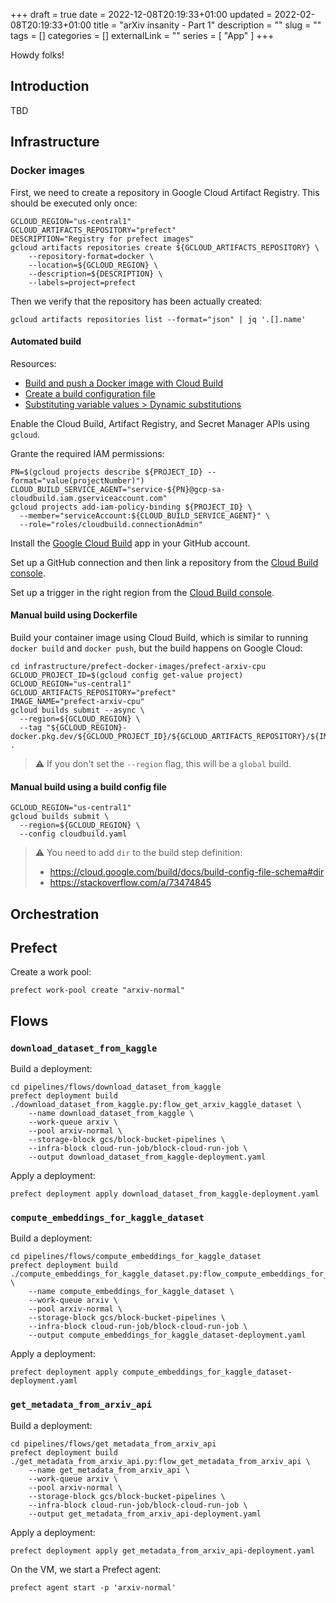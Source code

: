 +++
draft = true
date = 2022-12-08T20:19:33+01:00
updated = 2022-02-08T20:19:33+01:00
title = "arXiv insanity - Part 1"
description = ""
slug = ""
tags = []
categories = []
externalLink = ""
series = [
    "App"
]
+++

<span class="firstcharacter">H</span>owdy folks!

## Introduction

TBD

## Infrastructure

### Docker images

First, we need to create a repository in Google Cloud Artifact Registry.
This should be executed only once:

```shell
GCLOUD_REGION="us-central1"
GCLOUD_ARTIFACTS_REPOSITORY="prefect"
DESCRIPTION="Registry for prefect images"
gcloud artifacts repositories create ${GCLOUD_ARTIFACTS_REPOSITORY} \
    --repository-format=docker \
    --location=${GCLOUD_REGION} \
    --description=${DESCRIPTION} \
    --labels=project=prefect
```

Then we verify that the repository has been actually created:

```shell
gcloud artifacts repositories list --format="json" | jq '.[].name'
```

#### Automated build

Resources:

* [Build and push a Docker image with Cloud Build](https://cloud.google.com/build/docs/build-push-docker-image)
* [Create a build configuration file](https://cloud.google.com/build/docs/configuring-builds/create-basic-configuration)
* [Substituting variable values > Dynamic substitutions](https://cloud.google.com/build/docs/configuring-builds/substitute-variable-values#dynamic_substitutions)

Enable the Cloud Build, Artifact Registry, and Secret Manager APIs using `gcloud`.

Grante the required IAM permissions:

```shell
PN=$(gcloud projects describe ${PROJECT_ID} --format="value(projectNumber)")
CLOUD_BUILD_SERVICE_AGENT="service-${PN}@gcp-sa-cloudbuild.iam.gserviceaccount.com"
gcloud projects add-iam-policy-binding ${PROJECT_ID} \
  --member="serviceAccount:${CLOUD_BUILD_SERVICE_AGENT}" \
  --role="roles/cloudbuild.connectionAdmin"
```

Install the [Google Cloud Build](https://github.com/marketplace/google-cloud-build) app
in your GitHub account.

Set up a GitHub connection and then link a repository from the
[Cloud Build console](https://console.cloud.google.com/cloud-build/repositories/2nd-gen).

Set up a trigger in the right region from the
[Cloud Build console](https://console.cloud.google.com/cloud-build/triggers;region=us-central1).

#### Manual build using Dockerfile

Build your container image using Cloud Build, which is similar to running `docker build` and `docker push`, but the build happens on Google Cloud:

```shell
cd infrastructure/prefect-docker-images/prefect-arxiv-cpu
GCLOUD_PROJECT_ID=$(gcloud config get-value project)
GCLOUD_REGION="us-central1"
GCLOUD_ARTIFACTS_REPOSITORY="prefect"
IMAGE_NAME="prefect-arxiv-cpu"
gcloud builds submit --async \
  --region=${GCLOUD_REGION} \
  --tag "${GCLOUD_REGION}-docker.pkg.dev/${GCLOUD_PROJECT_ID}/${GCLOUD_ARTIFACTS_REPOSITORY}/${IMAGE_NAME}" .
```

> :warning: If you don't set the `--region` flag, this will be a `global` build.

#### Manual build using a build config file

```shell
GCLOUD_REGION="us-central1"
gcloud builds submit \
  --region=${GCLOUD_REGION} \
  --config cloudbuild.yaml
```

> :warning: You need to add `dir` to the build step definition:
> 
> * https://cloud.google.com/build/docs/build-config-file-schema#dir
> * https://stackoverflow.com/a/73474845

## Orchestration

## Prefect

Create a work pool:

```shell
prefect work-pool create "arxiv-normal"
```

## Flows

### `download_dataset_from_kaggle`

Build a deployment:

```shell
cd pipelines/flows/download_dataset_from_kaggle
prefect deployment build ./download_dataset_from_kaggle.py:flow_get_arxiv_kaggle_dataset \
    --name download_dataset_from_kaggle \
    --work-queue arxiv \
    --pool arxiv-normal \
    --storage-block gcs/block-bucket-pipelines \
    --infra-block cloud-run-job/block-cloud-run-job \
    --output download_dataset_from_kaggle-deployment.yaml
```

Apply a deployment:

```shell
prefect deployment apply download_dataset_from_kaggle-deployment.yaml
```

### `compute_embeddings_for_kaggle_dataset`

Build a deployment:

```shell
cd pipelines/flows/compute_embeddings_for_kaggle_dataset
prefect deployment build ./compute_embeddings_for_kaggle_dataset.py:flow_compute_embeddings_for_kaggle_dataset \
    --name compute_embeddings_for_kaggle_dataset \
    --work-queue arxiv \
    --pool arxiv-normal \
    --storage-block gcs/block-bucket-pipelines \
    --infra-block cloud-run-job/block-cloud-run-job \
    --output compute_embeddings_for_kaggle_dataset-deployment.yaml
```

Apply a deployment:

```shell
prefect deployment apply compute_embeddings_for_kaggle_dataset-deployment.yaml
```

### `get_metadata_from_arxiv_api`

Build a deployment:

```shell
cd pipelines/flows/get_metadata_from_arxiv_api
prefect deployment build ./get_metadata_from_arxiv_api.py:flow_get_metadata_from_arxiv_api \
    --name get_metadata_from_arxiv_api \
    --work-queue arxiv \
    --pool arxiv-normal \
    --storage-block gcs/block-bucket-pipelines \
    --infra-block cloud-run-job/block-cloud-run-job \
    --output get_metadata_from_arxiv_api-deployment.yaml
```

Apply a deployment:

```shell
prefect deployment apply get_metadata_from_arxiv_api-deployment.yaml
```

On the VM, we start a Prefect agent:

```shell
prefect agent start -p 'arxiv-normal'
```
